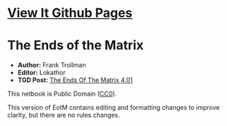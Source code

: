 
# [View It Github Pages](https://thegamingden.github.io/the-ends-of-the-matrix/)

# The Ends of the Matrix

* **Author:** Frank Trollman
* **Editor:** Lokathor
* **TGD Post:** [The Ends Of The Matrix 4.01](http://tgdmb.com/viewtopic.php?t=48836)

This netbook is Public Domain \([CC0](LICENSE.txt)\).

This version of EotM contains editing and formatting changes to improve clarity,
but there are no rules changes.
